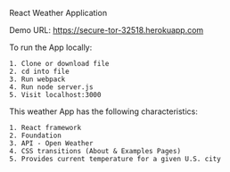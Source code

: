 React Weather Application 

Demo URL: https://secure-tor-32518.herokuapp.com

To run the App locally:

	1. Clone or download file
	2. cd into file
	3. Run webpack 
	4. Run node server.js
	5. Visit localhost:3000

This weather App has the following characteristics:

	1. React framework
	2. Foundation
	3. API - Open Weather 
	4. CSS transitions (About & Examples Pages)
	5. Provides current temperature for a given U.S. city